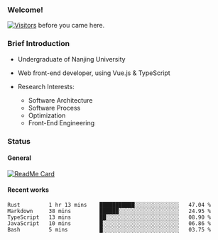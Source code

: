 ### Welcome!

[![Visitors](https://visitor-badge.laobi.icu/badge?page_id=HermitSun.HermitSun)]() before you came here.

### Brief Introduction

- Undergraduate of Nanjing University

- Web front-end developer, using Vue.js & TypeScript

- Research Interests: 
  - Software Architecture
  - Software Process
  - Optimization
  - Front-End Engineering

### Status

#### General

[![ReadMe Card](https://github-readme-stats.hermitsun.vercel.app/api?username=HermitSun&count_private=true&show_icons=true)]()

#### Recent works

<!--START_SECTION:waka-->
```text
Rust         1 hr 13 mins    ███████████░░░░░░░░░░░░░░   47.04 % 
Markdown     38 mins         ██████░░░░░░░░░░░░░░░░░░░   24.95 % 
TypeScript   13 mins         ██░░░░░░░░░░░░░░░░░░░░░░░   08.90 % 
JavaScript   10 mins         █░░░░░░░░░░░░░░░░░░░░░░░░   06.86 % 
Bash         5 mins          █░░░░░░░░░░░░░░░░░░░░░░░░   03.75 %
```
<!--END_SECTION:waka-->
